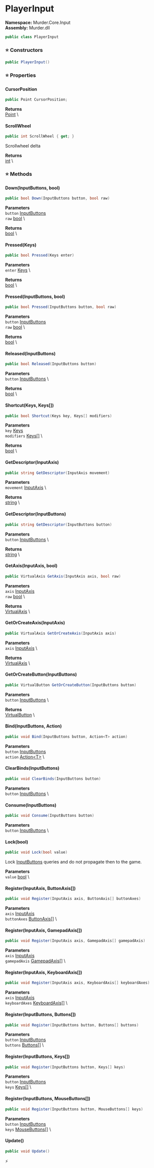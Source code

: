 # PlayerInput

**Namespace:** Murder.Core.Input \
**Assembly:** Murder.dll

```csharp
public class PlayerInput
```

### ⭐ Constructors
```csharp
public PlayerInput()
```

### ⭐ Properties
#### CursorPosition
```csharp
public Point CursorPosition;
```

**Returns** \
[Point](/Murder/Core/Geometry/Point.html) \
#### ScrollWheel
```csharp
public int ScrollWheel { get; }
```

Scrollwheel delta

**Returns** \
[int](https://learn.microsoft.com/en-us/dotnet/api/System.Int32?view=net-7.0) \
### ⭐ Methods
#### Down(InputButtons, bool)
```csharp
public bool Down(InputButtons button, bool raw)
```

**Parameters** \
`button` [InputButtons](/Murder/Core/Input/InputButtons.html) \
`raw` [bool](https://learn.microsoft.com/en-us/dotnet/api/System.Boolean?view=net-7.0) \

**Returns** \
[bool](https://learn.microsoft.com/en-us/dotnet/api/System.Boolean?view=net-7.0) \

#### Pressed(Keys)
```csharp
public bool Pressed(Keys enter)
```

**Parameters** \
`enter` [Keys](https://docs.monogame.net/api/Microsoft.Xna.Framework.Input.Keys.html) \

**Returns** \
[bool](https://learn.microsoft.com/en-us/dotnet/api/System.Boolean?view=net-7.0) \

#### Pressed(InputButtons, bool)
```csharp
public bool Pressed(InputButtons button, bool raw)
```

**Parameters** \
`button` [InputButtons](/Murder/Core/Input/InputButtons.html) \
`raw` [bool](https://learn.microsoft.com/en-us/dotnet/api/System.Boolean?view=net-7.0) \

**Returns** \
[bool](https://learn.microsoft.com/en-us/dotnet/api/System.Boolean?view=net-7.0) \

#### Released(InputButtons)
```csharp
public bool Released(InputButtons button)
```

**Parameters** \
`button` [InputButtons](/Murder/Core/Input/InputButtons.html) \

**Returns** \
[bool](https://learn.microsoft.com/en-us/dotnet/api/System.Boolean?view=net-7.0) \

#### Shortcut(Keys, Keys[])
```csharp
public bool Shortcut(Keys key, Keys[] modifiers)
```

**Parameters** \
`key` [Keys](https://docs.monogame.net/api/Microsoft.Xna.Framework.Input.Keys.html) \
`modifiers` [Keys[]](https://docs.monogame.net/api/Microsoft.Xna.Framework.Input.Keys.html) \

**Returns** \
[bool](https://learn.microsoft.com/en-us/dotnet/api/System.Boolean?view=net-7.0) \

#### GetDescriptor(InputAxis)
```csharp
public string GetDescriptor(InputAxis movement)
```

**Parameters** \
`movement` [InputAxis](/Murder/Core/Input/InputAxis.html) \

**Returns** \
[string](https://learn.microsoft.com/en-us/dotnet/api/System.String?view=net-7.0) \

#### GetDescriptor(InputButtons)
```csharp
public string GetDescriptor(InputButtons button)
```

**Parameters** \
`button` [InputButtons](/Murder/Core/Input/InputButtons.html) \

**Returns** \
[string](https://learn.microsoft.com/en-us/dotnet/api/System.String?view=net-7.0) \

#### GetAxis(InputAxis, bool)
```csharp
public VirtualAxis GetAxis(InputAxis axis, bool raw)
```

**Parameters** \
`axis` [InputAxis](/Murder/Core/Input/InputAxis.html) \
`raw` [bool](https://learn.microsoft.com/en-us/dotnet/api/System.Boolean?view=net-7.0) \

**Returns** \
[VirtualAxis](/Murder/Core/Input/VirtualAxis.html) \

#### GetOrCreateAxis(InputAxis)
```csharp
public VirtualAxis GetOrCreateAxis(InputAxis axis)
```

**Parameters** \
`axis` [InputAxis](/Murder/Core/Input/InputAxis.html) \

**Returns** \
[VirtualAxis](/Murder/Core/Input/VirtualAxis.html) \

#### GetOrCreateButton(InputButtons)
```csharp
public VirtualButton GetOrCreateButton(InputButtons button)
```

**Parameters** \
`button` [InputButtons](/Murder/Core/Input/InputButtons.html) \

**Returns** \
[VirtualButton](/Murder/Core/Input/VirtualButton.html) \

#### Bind(InputButtons, Action<T>)
```csharp
public void Bind(InputButtons button, Action<T> action)
```

**Parameters** \
`button` [InputButtons](/Murder/Core/Input/InputButtons.html) \
`action` [Action\<T\>](https://learn.microsoft.com/en-us/dotnet/api/System.Action-1?view=net-7.0) \

#### ClearBinds(InputButtons)
```csharp
public void ClearBinds(InputButtons button)
```

**Parameters** \
`button` [InputButtons](/Murder/Core/Input/InputButtons.html) \

#### Consume(InputButtons)
```csharp
public void Consume(InputButtons button)
```

**Parameters** \
`button` [InputButtons](/Murder/Core/Input/InputButtons.html) \

#### Lock(bool)
```csharp
public void Lock(bool value)
```

Lock [InputButtons](/Murder/Core/Input/InputButtons.html) queries and do not propagate then to the game.

**Parameters** \
`value` [bool](https://learn.microsoft.com/en-us/dotnet/api/System.Boolean?view=net-7.0) \

#### Register(InputAxis, ButtonAxis[])
```csharp
public void Register(InputAxis axis, ButtonAxis[] buttonAxes)
```

**Parameters** \
`axis` [InputAxis](/Murder/Core/Input/InputAxis.html) \
`buttonAxes` [ButtonAxis[]](/Murder/Core/Input/ButtonAxis.html) \

#### Register(InputAxis, GamepadAxis[])
```csharp
public void Register(InputAxis axis, GamepadAxis[] gamepadAxis)
```

**Parameters** \
`axis` [InputAxis](/Murder/Core/Input/InputAxis.html) \
`gamepadAxis` [GamepadAxis[]](/Murder/Core/Input/GamepadAxis.html) \

#### Register(InputAxis, KeyboardAxis[])
```csharp
public void Register(InputAxis axis, KeyboardAxis[] keyboardAxes)
```

**Parameters** \
`axis` [InputAxis](/Murder/Core/Input/InputAxis.html) \
`keyboardAxes` [KeyboardAxis[]](/Murder/Core/Input/KeyboardAxis.html) \

#### Register(InputButtons, Buttons[])
```csharp
public void Register(InputButtons button, Buttons[] buttons)
```

**Parameters** \
`button` [InputButtons](/Murder/Core/Input/InputButtons.html) \
`buttons` [Buttons[]](https://docs.monogame.net/api/Microsoft.Xna.Framework.Input.Buttons.html) \

#### Register(InputButtons, Keys[])
```csharp
public void Register(InputButtons button, Keys[] keys)
```

**Parameters** \
`button` [InputButtons](/Murder/Core/Input/InputButtons.html) \
`keys` [Keys[]](https://docs.monogame.net/api/Microsoft.Xna.Framework.Input.Keys.html) \

#### Register(InputButtons, MouseButtons[])
```csharp
public void Register(InputButtons button, MouseButtons[] keys)
```

**Parameters** \
`button` [InputButtons](/Murder/Core/Input/InputButtons.html) \
`keys` [MouseButtons[]](/Murder/Core/Input/MouseButtons.html) \

#### Update()
```csharp
public void Update()
```



⚡